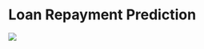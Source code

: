 # Loan Repayment Prediction

<img src="https://s3.ap-south-1.amazonaws.com/img1.creditmantri.com/community/article/top-7-home-loan-repayment-options-available-to-homeowners.jpg">
